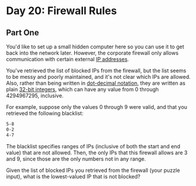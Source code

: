 # Day 20: Firewall Rules

## Part One

You'd like to set up a small hidden computer here so you can use it to get back into the network later. However, the corporate firewall only allows communication with certain external [IP addresses](https://en.wikipedia.org/wiki/IPv4#Addressing).

You've retrieved the list of blocked IPs from the firewall, but the list seems to be messy and poorly maintained, and it's not clear which IPs are allowed. Also, rather than being written in [dot-decimal notation](https://en.wikipedia.org/wiki/Dot-decimal_notation), they are written as plain [32-bit integers](https://en.wikipedia.org/wiki/32-bit), which can have any value from 0 through 4294967295, inclusive.

For example, suppose only the values 0 through 9 were valid, and that you retrieved the following blacklist:

```txt
5-8
0-2
4-7
```

The blacklist specifies ranges of IPs (inclusive of both the start and end value) that are not allowed. Then, the only IPs that this firewall allows are 3 and 9, since those are the only numbers not in any range.

Given the list of blocked IPs you retrieved from the firewall (your puzzle input), what is the lowest-valued IP that is not blocked?
